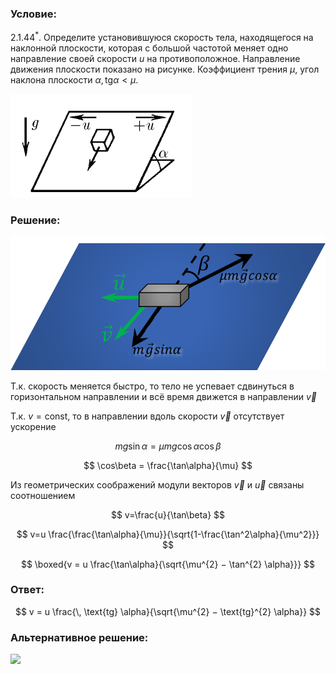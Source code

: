 ###  Условие:

$2.1.44^*.$ Определите установившуюся скорость тела, находящегося на наклонной плоскости, которая с большой частотой меняет одно направление своей скорости $u$ на противоположное. Направление движения плоскости показано на рисунке. Коэффициент трения $\mu$, угол наклона плоскости $\alpha , \, \text{tg} \alpha < \mu .$

![ К задаче 2.1.44 |291x166, 31%](../../img/2.1.44/statement.png)

###  Решение:

![ Силы действующие на тело |735x311, 59%](../../img/2.1.44/draw.png)

Т.к. скорость меняется быстро, то тело не успевает сдвинуться в горизонтальном направлении и всё время движется в направлении $\vec{v}$

Т.к. $v=\text{const}$, то в направлении вдоль скорости $\vec{v}$ отсутствует ускорение

$$
mg\sin\alpha = \mu mg \cos\alpha\cos\beta
$$

$$
\cos\beta = \frac{\tan\alpha}{\mu}
$$

Из геометрических соображений модули векторов $\vec{v}$ и $\vec{u}$ связаны соотношением

$$
v=\frac{u}{\tan\beta}
$$

$$
v=u \frac{\frac{\tan\alpha}{\mu}}{\sqrt{1-\frac{\tan^2\alpha}{\mu^2}}}
$$

$$
\boxed{v = u \frac{\tan\alpha}{\sqrt{\mu^{2} − \tan^{2} \alpha}}}
$$

###  Ответ:

$$
v = u \frac{\, \text{tg} \alpha}{\sqrt{\mu^{2} − \text{tg}^{2} \alpha}}
$$

###  Альтернативное решение:

![](https://www.youtube.com/embed/bbmsYQUqrU8)